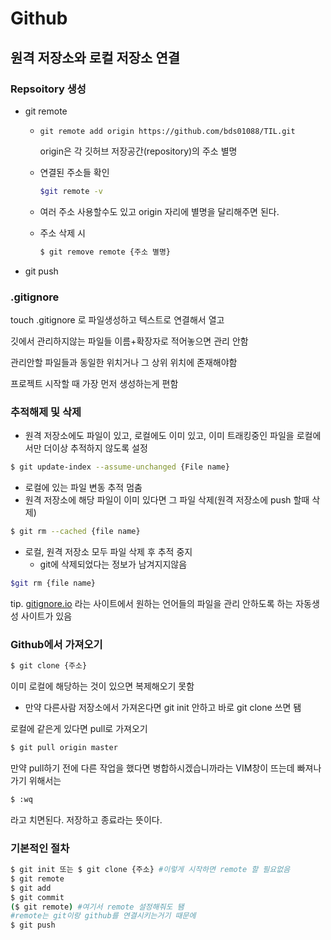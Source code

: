 # Github



## 원격 저장소와 로컬 저장소 연결

### Repsoitory 생성

* git remote

  * ```git
    git remote add origin https://github.com/bds01088/TIL.git
    ```

    origin은 각 깃허브 저장공간(repository)의 주소 별명
    
  * 연결된 주소들 확인

    ```bash
    $git remote -v
    ```

  * 여러 주소 사용할수도 있고 origin 자리에 별명을 달리해주면 된다.

  * 주소 삭제 시

    ```bash
    $ git remove remote {주소 별명}
    ```

    

* git push



### .gitignore

touch .gitignore 로 파일생성하고 텍스트로 연결해서 열고

깃에서 관리하지않는 파일들 이름+확장자로 적어놓으면 관리 안함

관리안할 파일들과 동일한 위치거나 그 상위 위치에 존재해야함

프로젝트 시작할 때 가장 먼저 생성하는게 편함



### 추적해제 및 삭제

* 원격 저장소에도 파일이 있고, 로컬에도 이미 있고, 이미 트래킹중인 파일을 로컬에서만 더이상 추적하지 않도록 설정

```bash
$ git update-index --assume-unchanged {File name}
```



* 로컬에 있는 파일 변동 추적 멈춤
* 원격 저장소에 해당 파일이 이미 있다면 그 파일 삭제(원격 저장소에 push 할때 삭제)

``` bash
$ git rm --cached {file name}
```



* 로컬, 원격 저장소 모두 파일 삭제 후 추적 중지
  * git에 삭제되었다는 정보가 남겨지지않음

```bash
$git rm {file name}
```

tip. [gitignore.io](gitignore.io) 라는 사이트에서 원하는 언어들의 파일을 관리 안하도록 하는 자동생성 사이트가 있음



### Github에서 가져오기

```bash
$ git clone {주소}
```

이미 로컬에 해당하는 것이 있으면 복제해오기 못함

* 만약 다른사람 저장소에서 가져온다면 git init 안하고 바로 git clone 쓰면 됌



로컬에 같은게 있다면 pull로 가져오기

```bash
$ git pull origin master
```

만약 pull하기 전에 다른 작업을 했다면 병합하시겠습니까라는 VIM창이 뜨는데 빠져나가기 위해서는

```bash
$ :wq
```

라고 치면된다. 저장하고 종료라는 뜻이다.



### 기본적인 절차

``` bash
$ git init 또는 $ git clone {주소} #이렇게 시작하면 remote 할 필요없음
$ git remote
$ git add
$ git commit
($ git remote) #여기서 remote 설정해줘도 됌
#remote는 git이랑 github를 연결시키는거기 때문에
$ git push
```



